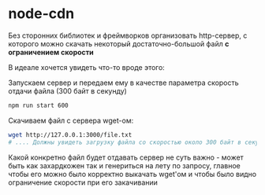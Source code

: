 # node-cdn

Без сторонних библиотек и фреймворков организовать http-сервер, с которого можно скачать некоторый достаточно-большой
файл
**с ограничением скорости**

В идеале хочется увидеть что-то вроде этого:

Запускаем сервер и передаем ему в качестве параметра скорость отдачи файла (300 байт в секунду)

```bash
npm run start 600
```

Скачиваем файл с сервера wget-ом:

```bash
wget http://127.0.0.1:3000/file.txt
# .... Должны увидеть загрузку файла со скоростью около 300 байт в секунду
```

Какой конкретно файл будет отдавать сервер не суть важно - может быть как захардкожен так и генериться на лету по
запросу, главное чтобы его можно было корректно выкачать wget'ом и чтобы было видно ограничение скорости при его
закачивании